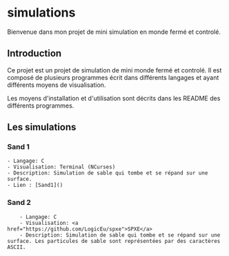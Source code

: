 # simulations

Bienvenue dans mon projet de mini simulation en monde fermé et controlé.

## Introduction

Ce projet est un projet de simulation de mini monde fermé et controlé. Il est composé de plusieurs programmes écrit dans différents langages et ayant différents moyens de visualisation.

Les moyens d'installation et d'utilisation sont décrits dans les README des différents programmes.

## Les simulations

### Sand 1

    - Langage: C
    - Visualisation: Terminal (NCurses)
    - Description: Simulation de sable qui tombe et se répand sur une surface.
    - Lien : [Sand1]()

### Sand 2

        - Langage: C
        - Visualisation: <a href="https://github.com/LogicEu/spxe">SPXE</a>
        - Description: Simulation de sable qui tombe et se répand sur une surface. Les particules de sable sont représentées par des caractères ASCII.